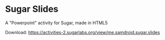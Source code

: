 Sugar Slides
============

A "Powerpoint" activity for Sugar, made in HTML5

Download:  https://activities-2.sugarlabs.org/view/me.samdroid.sugar.slides
